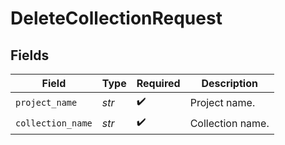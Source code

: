 # DeleteCollectionRequest


## Fields

| Field              | Type               | Required           | Description        |
| ------------------ | ------------------ | ------------------ | ------------------ |
| `project_name`     | *str*              | :heavy_check_mark: | Project name.      |
| `collection_name`  | *str*              | :heavy_check_mark: | Collection name.   |